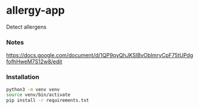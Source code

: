 # allergy-app
Detect allergens


### Notes
https://docs.google.com/document/d/1QP9qyQhJKSIBvObImryCpF75tUPdgfofhHweM7S12w8/edit

### Installation
```bash
python3 -m venv venv
source venv/bin/activate
pip install -r requirements.txt
```
